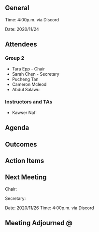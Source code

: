 ## General

Time: 4:00p.m. via Discord

Date: 2020/11/24

## Attendees
### Group 2
* Tara Epp - Chair
* Sarah Chen - Secretary
* Pucheng Tan
* Cameron Mcleod
* Abdul Salawu

### Instructors and TAs
* Kawser Nafi

## Agenda

## Outcomes

## Action Items

## Next Meeting
Chair:

Secretary:

Date: 2020/11/26
Time: 4:00p.m. via Discord

## Meeting Adjourned @